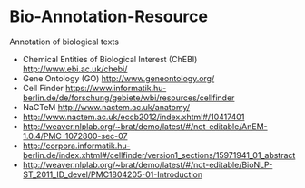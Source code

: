 # Bio-Annotation-Resource
Annotation of biological texts
* Chemical Entities of Biological Interest (ChEBI) <http://www.ebi.ac.uk/chebi/>
* Gene Ontology (GO) <http://www.geneontology.org/>
* Cell Finder <https://www.informatik.hu-berlin.de/de/forschung/gebiete/wbi/resources/cellfinder>
* NaCTeM <http://www.nactem.ac.uk/anatomy/>
* http://www.nactem.ac.uk/eccb2012/index.xhtml#/10417401
* http://weaver.nlplab.org/~brat/demo/latest/#/not-editable/AnEM-1.0.4/PMC-1072800-sec-07
* http://corpora.informatik.hu-berlin.de/index.xhtml#/cellfinder/version1_sections/15971941_01_abstract
* http://weaver.nlplab.org/~brat/demo/latest/#/not-editable/BioNLP-ST_2011_ID_devel/PMC1804205-01-Introduction
